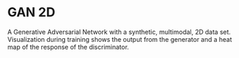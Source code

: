 # GAN 2D

A Generative Adversarial Network with a synthetic, multimodal, 2D data set.
Visualization during training shows the output from the generator and a heat map
of the response of the discriminator.
